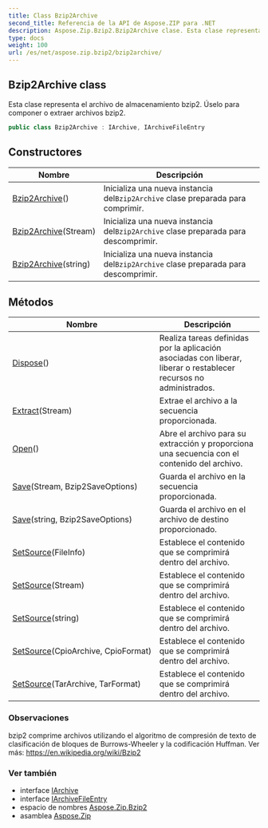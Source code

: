 ```yaml
---
title: Class Bzip2Archive
second_title: Referencia de la API de Aspose.ZIP para .NET
description: Aspose.Zip.Bzip2.Bzip2Archive clase. Esta clase representa el archivo de almacenamiento bzip2. Úselo para componer o extraer archivos bzip2.
type: docs
weight: 100
url: /es/net/aspose.zip.bzip2/bzip2archive/
---
```

## Bzip2Archive class

Esta clase representa el archivo de almacenamiento bzip2. Úselo para componer o extraer archivos bzip2.

```csharp
public class Bzip2Archive : IArchive, IArchiveFileEntry
```

## Constructores

| Nombre | Descripción |
| --- | --- |
| [Bzip2Archive](bzip2archive/#constructor)() | Inicializa una nueva instancia del`Bzip2Archive` clase preparada para comprimir. |
| [Bzip2Archive](bzip2archive/#constructor_1)(Stream) | Inicializa una nueva instancia del`Bzip2Archive` clase preparada para descomprimir. |
| [Bzip2Archive](bzip2archive/#constructor_2)(string) | Inicializa una nueva instancia del`Bzip2Archive` clase preparada para descomprimir. |

## Métodos

| Nombre | Descripción |
| --- | --- |
| [Dispose](../../aspose.zip.bzip2/bzip2archive/dispose/)() | Realiza tareas definidas por la aplicación asociadas con liberar, liberar o restablecer recursos no administrados. |
| [Extract](../../aspose.zip.bzip2/bzip2archive/extract/)(Stream) | Extrae el archivo a la secuencia proporcionada. |
| [Open](../../aspose.zip.bzip2/bzip2archive/open/)() | Abre el archivo para su extracción y proporciona una secuencia con el contenido del archivo. |
| [Save](../../aspose.zip.bzip2/bzip2archive/save/#save)(Stream, Bzip2SaveOptions) | Guarda el archivo en la secuencia proporcionada. |
| [Save](../../aspose.zip.bzip2/bzip2archive/save/#save_1)(string, Bzip2SaveOptions) | Guarda el archivo en el archivo de destino proporcionado. |
| [SetSource](../../aspose.zip.bzip2/bzip2archive/setsource/#setsource_2)(FileInfo) | Establece el contenido que se comprimirá dentro del archivo. |
| [SetSource](../../aspose.zip.bzip2/bzip2archive/setsource/#setsource_3)(Stream) | Establece el contenido que se comprimirá dentro del archivo. |
| [SetSource](../../aspose.zip.bzip2/bzip2archive/setsource/#setsource_4)(string) | Establece el contenido que se comprimirá dentro del archivo. |
| [SetSource](../../aspose.zip.bzip2/bzip2archive/setsource/#setsource)(CpioArchive, CpioFormat) | Establece el contenido que se comprimirá dentro del archivo. |
| [SetSource](../../aspose.zip.bzip2/bzip2archive/setsource/#setsource_1)(TarArchive, TarFormat) | Establece el contenido que se comprimirá dentro del archivo. |

### Observaciones

bzip2 comprime archivos utilizando el algoritmo de compresión de texto de clasificación de bloques de Burrows-Wheeler y la codificación Huffman. Ver más: https://en.wikipedia.org/wiki/Bzip2

### Ver también

* interface [IArchive](../../aspose.zip/iarchive/)
* interface [IArchiveFileEntry](../../aspose.zip/iarchivefileentry/)
* espacio de nombres [Aspose.Zip.Bzip2](../../aspose.zip.bzip2/)
* asamblea [Aspose.Zip](../../)


